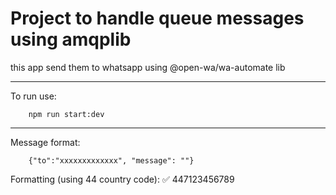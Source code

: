 # Project to handle queue messages using amqplib

this app send them to whatsapp using @open-wa/wa-automate lib


----

To run use:

        npm run start:dev

----


Message format: 

        {"to":"xxxxxxxxxxxxx", "message": ""}


Formatting (using 44 country code):
✅  447123456789